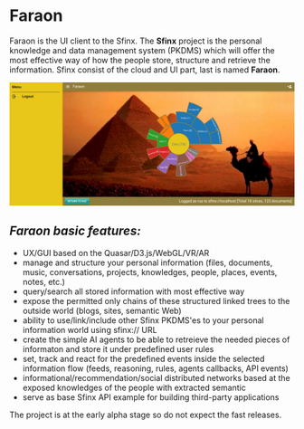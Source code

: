 # Faraon

 Faraon is the UI client to the Sfinx. The **Sfinx** project is the personal knowledge and data management system (PKDMS) which will offer the most effective way of how the people store, structure and retrieve the information.
Sfinx consist of the cloud and UI part, last is named **Faraon**.

![Faraon](https://github.com/Sfinx/faraon/blob/main/faraon.png)

*Faraon basic features:*
--------------------------

- UX/GUI based on the Quasar/D3.js/WebGL/VR/AR
- manage and structure your personal information (files, documents, music, conversations, projects, knowledges, people, places, events, notes, etc.)
- query/search all stored information with most effective way
- expose the permitted only chains of these structured linked trees to the outside world (blogs, sites, semantic Web)
- ability to use/link/include other Sfinx PKDMS'es to your personal information world using sfinx:// URL
- create the simple AI agents to be able to retreieve the needed pieces of informaton and store it under predefined user rules
- set, track and react for the predefined events inside the selected information flow (feeds, reasoning, rules, agents callbacks, API events)
- informational/recommendation/social distributed networks based at the exposed knowledges of the people with extracted semantic
- serve as base Sfinx API example for building third-party applications

The project is at the early alpha stage so do not expect the fast releases.
